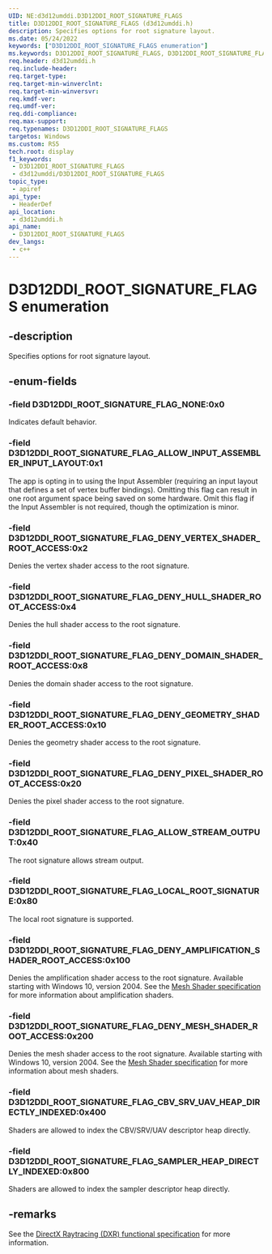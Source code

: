 ```yaml
---
UID: NE:d3d12umddi.D3D12DDI_ROOT_SIGNATURE_FLAGS
title: D3D12DDI_ROOT_SIGNATURE_FLAGS (d3d12umddi.h)
description: Specifies options for root signature layout.
ms.date: 05/24/2022
keywords: ["D3D12DDI_ROOT_SIGNATURE_FLAGS enumeration"]
ms.keywords: D3D12DDI_ROOT_SIGNATURE_FLAGS, D3D12DDI_ROOT_SIGNATURE_FLAGS,
req.header: d3d12umddi.h
req.include-header: 
req.target-type: 
req.target-min-winverclnt: 
req.target-min-winversvr: 
req.kmdf-ver: 
req.umdf-ver: 
req.ddi-compliance: 
req.max-support: 
req.typenames: D3D12DDI_ROOT_SIGNATURE_FLAGS
targetos: Windows
ms.custom: RS5
tech.root: display
f1_keywords:
 - D3D12DDI_ROOT_SIGNATURE_FLAGS
 - d3d12umddi/D3D12DDI_ROOT_SIGNATURE_FLAGS
topic_type:
 - apiref
api_type:
 - HeaderDef
api_location:
 - d3d12umddi.h
api_name:
 - D3D12DDI_ROOT_SIGNATURE_FLAGS
dev_langs:
 - c++
---
```


# D3D12DDI_ROOT_SIGNATURE_FLAGS enumeration

## -description

Specifies options for root signature layout.

## -enum-fields

### -field D3D12DDI_ROOT_SIGNATURE_FLAG_NONE:0x0

Indicates default behavior.

### -field D3D12DDI_ROOT_SIGNATURE_FLAG_ALLOW_INPUT_ASSEMBLER_INPUT_LAYOUT:0x1

The app is opting in to using the Input Assembler (requiring an input layout that defines a set of vertex buffer bindings). Omitting this flag can result in one root argument space being saved on some hardware. Omit this flag if the Input Assembler is not required, though the optimization is minor.

### -field D3D12DDI_ROOT_SIGNATURE_FLAG_DENY_VERTEX_SHADER_ROOT_ACCESS:0x2

Denies the vertex shader access to the root signature.

### -field D3D12DDI_ROOT_SIGNATURE_FLAG_DENY_HULL_SHADER_ROOT_ACCESS:0x4

Denies the hull shader access to the root signature.

### -field D3D12DDI_ROOT_SIGNATURE_FLAG_DENY_DOMAIN_SHADER_ROOT_ACCESS:0x8

Denies the domain shader access to the root signature.

### -field D3D12DDI_ROOT_SIGNATURE_FLAG_DENY_GEOMETRY_SHADER_ROOT_ACCESS:0x10

Denies the geometry shader access to the root signature.

### -field D3D12DDI_ROOT_SIGNATURE_FLAG_DENY_PIXEL_SHADER_ROOT_ACCESS:0x20

Denies the pixel shader access to the root signature.

### -field D3D12DDI_ROOT_SIGNATURE_FLAG_ALLOW_STREAM_OUTPUT:0x40

The root signature allows stream output.

### -field D3D12DDI_ROOT_SIGNATURE_FLAG_LOCAL_ROOT_SIGNATURE:0x80

The local root signature is supported.

### -field D3D12DDI_ROOT_SIGNATURE_FLAG_DENY_AMPLIFICATION_SHADER_ROOT_ACCESS:0x100

Denies the amplification shader access to the root signature. Available starting with Windows 10, version 2004. See the [Mesh Shader specification](https://microsoft.github.io/DirectX-Specs/d3d/MeshShader.html) for more information about amplification shaders.

### -field D3D12DDI_ROOT_SIGNATURE_FLAG_DENY_MESH_SHADER_ROOT_ACCESS:0x200

Denies the mesh shader access to the root signature. Available starting with Windows 10, version 2004. See the [Mesh Shader specification](https://microsoft.github.io/DirectX-Specs/d3d/MeshShader.html) for more information about mesh shaders.

### -field D3D12DDI_ROOT_SIGNATURE_FLAG_CBV_SRV_UAV_HEAP_DIRECTLY_INDEXED:0x400

Shaders are allowed to index the CBV/SRV/UAV descriptor heap directly.

### -field D3D12DDI_ROOT_SIGNATURE_FLAG_SAMPLER_HEAP_DIRECTLY_INDEXED:0x800

Shaders are allowed to index the sampler descriptor heap directly.

## -remarks

See the [DirectX Raytracing (DXR) functional specification](https://microsoft.github.io/DirectX-Specs/d3d/Raytracing.html) for more information.
